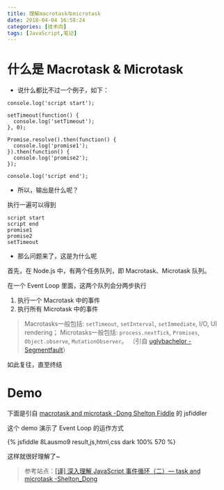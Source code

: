 ```yaml
---
title: 理解macrotask与microtask
date: 2018-04-04 16:58:24
categories: [技术向]
tags: [JavaScript,笔记]
---
```



# 什么是 Macrotask & Microtask

- 说什么都比不过一个例子，如下：

```
console.log('script start');

setTimeout(function() {
  console.log('setTimeout');
}, 0);

Promise.resolve().then(function() {
  console.log('promise1');
}).then(function() {
  console.log('promise2');
});

console.log('script end');
```

- 所以，输出是什么呢？

执行一遍可以得到
```
script start
script end
promise1
promise2
setTimeout
```


- 那么问题来了，这是为什么呢

首先，在 Node.js 中，有两个任务队列，即 Macrotask、Microtask 队列。

在一个 Event Loop 里面，这两个队列会分两步执行


1. 执行一个 Macrotask 中的事件
2. 执行所有 Microtask 中的事件


> Macrotasks一般包括: ```setTimeout```, ```setInterval```, ```setImmediate```, I/O, UI rendering；
> Microtasks一般包括: ```process.nextTick```, ```Promises```, ```Object.observe```, ```MutationObserver```。
> （引自 [uglybachelor -Segmentfault](https://segmentfault.com/a/1190000007710772)）

如此复往，直至终结



# Demo

下面是引自 [macrotask and microtask -Dong Shelton Fiddle](https://jsfiddle.net/DongShelton/8Lausmo9/) 的 jsfiddler

这个 demo 演示了 Event Loop 的运作方式

{% jsfiddle 8Lausmo9 result,js,html,css dark 100% 570 %}


这样就很好理解了~


> 参考站点：[[译] 深入理解 JavaScript 事件循环（二）— task and microtask -Shelton_Dong](https://www.cnblogs.com/dong-xu/p/7000139.html)